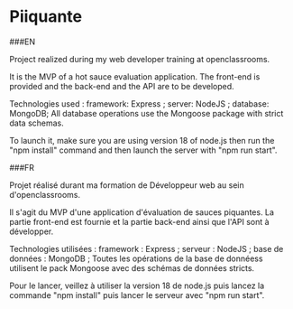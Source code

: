 # Piiquante

###EN 

Project realized during my web developer training at openclassrooms. 

It is the MVP of a hot sauce evaluation application.
The front-end is provided and the back-end and the API are to be developed.

Technologies used :
framework: Express ;
server: NodeJS ;
database: MongoDB; 
All database operations use the Mongoose package with strict data schemas.

To launch it, make sure you are using version 18 of node.js then run the "npm install" command and then launch the server with "npm run start".

###FR

Projet réalisé durant ma formation de Développeur web au sein d'openclassrooms. 

Il s'agit du MVP d'une application d'évaluation de sauces piquantes.
La partie front-end est fournie et la partie back-end ainsi que l'API sont à développer.

Technologies utilisées :
framework : Express ;
serveur : NodeJS ;
base de données : MongoDB ; 
Toutes les opérations de la base de donnéess utilisent le pack Mongoose avec des schémas de données stricts.

Pour le lancer, veillez à utiliser la version 18 de node.js puis lancez la commande "npm install" puis lancer le serveur avec "npm run start".
